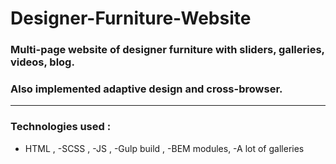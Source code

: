 # Designer-Furniture-Website
### Multi-page website of designer furniture with sliders, galleries, videos, blog.
### Also implemented adaptive design and cross-browser.
---
### Technologies used :

- HTML , 
-SCSS , 
-JS , 
-Gulp build , 
-BEM modules, 
-A lot of galleries

